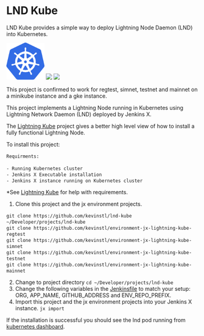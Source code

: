 # LND Kube

LND Kube provides a simple way to deploy Lightning Node Daemon (LND) into Kubernetes.           

[<img src="https://raw.githubusercontent.com/kubernetes/kubernetes/master/logo/logo.png" width="100px">](https://kubernetes.io/docs/home "Kubernetes")  [<img src="https://raw.githubusercontent.com/lightningnetwork/lnd/master/logo.png" width="100px">](https://github.com/lightningnetwork/lnd "LND")  [<img src="https://jenkins.io/images/logos/jenkins-x/jenkins-x-256.png" width="100px">](https://jenkins-x.io "Jenkins X")

This project is confirmed to work for regtest, simnet, testnet and mainnet on a minikube instance and a gke instance.

This project implements a Lightning Node running in Kubernetes using Lightning Network Daemon (LND) deployed by Jenkins X. 

The [Lightning Kube](https://github.com/kevinstl/lightning-kube) project gives a better high level view of how to install a fully functional Lightning Node. 


To install this project:
```
Requirments:

- Running Kubernetes cluster
- Jenkins X Executable installation
- Jenkins X instance running on Kubernetes cluster
```
*See [Lightning Kube](https://github.com/kevinstl/lightning-kube) for help with requirements.

1. Clone this project and the jx environment projects. 
```
git clone https://github.com/kevinstl/lnd-kube ~/Developer/projects/lnd-kube
git clone https://github.com/kevinstl/environment-jx-lightning-kube-regtest
git clone https://github.com/kevinstl/environment-jx-lightning-kube-simnet
git clone https://github.com/kevinstl/environment-jx-lightning-kube-testnet
git clone https://github.com/kevinstl/environment-jx-lightning-kube-mainnet
```
2. Change to project directory `cd ~/Developer/projects/lnd-kube`
3. Change the following variables in the [Jenkinsfile](./Jenkinsfile) to match your setup: ORG, APP_NAME, GITHUB_ADDRESS and ENV_REPO_PREFIX.
4. Import this project and the jx environment projects into your Jenkins X instance. `jx import`

If the installation is successful you should see the lnd pod running from [kubernetes dashboard](http://minikube-easy:30000/#!/pod?namespace=lightning-kube).